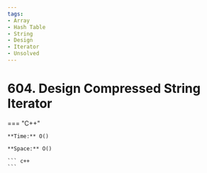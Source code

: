 ```yaml
---
tags:
- Array
- Hash Table
- String
- Design
- Iterator
- Unsolved
---
```



# 604. Design Compressed String Iterator

=== "C++"

    **Time:** O()

    **Space:** O()

    ``` c++
    ```